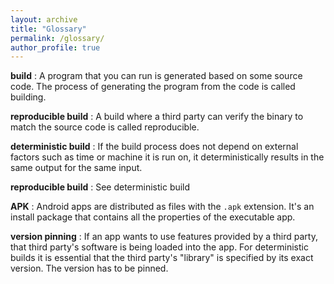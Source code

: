 ```yaml
---
layout: archive
title: "Glossary"
permalink: /glossary/
author_profile: true
---
```


**build**
: A program that you can run is generated based on some source code. The process
  of generating the program from the code is called building.

**reproducible build**
: A build where a third party can verify the binary to match the source code is
  called reproducible.

**deterministic build**
: If the build process does not depend on external factors such as time or
  machine it is run on, it deterministically results in the same output for the
  same input.

**reproducible build**
: See deterministic build

**APK**
: Android apps are distributed as files with the `.apk` extension. It's an
  install package that contains all the properties of the executable app.

**version pinning**
: If an app wants to use features provided by a third party, that third party's
  software is being loaded into the app. For deterministic builds it is
  essential that the third party's "library" is specified by its exact version.
  The version has to be pinned.
